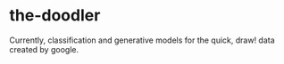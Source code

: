 # the-doodler
Currently, classification and generative models for the quick, draw! data created by google.
